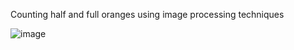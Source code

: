Counting half and full oranges using image processing techniques


![image](https://github.com/AtaKaleli/CountOranges/assets/158140699/2d767ac8-c263-412d-83b4-309135f6ec1c)
